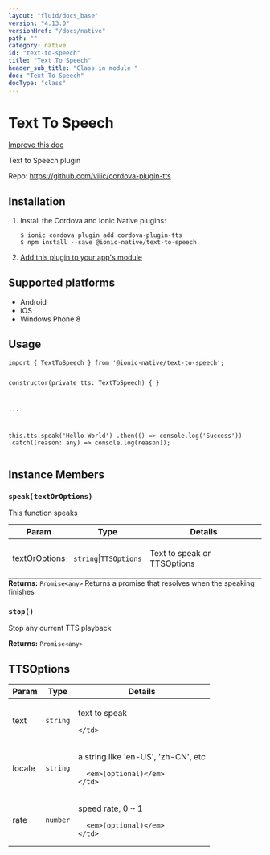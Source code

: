 ```yaml
---
layout: "fluid/docs_base"
version: "4.13.0"
versionHref: "/docs/native"
path: ""
category: native
id: "text-to-speech"
title: "Text To Speech"
header_sub_title: "Class in module "
doc: "Text To Speech"
docType: "class"
---
```


<h1 class="api-title">Text To Speech</h1>

<a class="improve-v2-docs" href="http://github.com/ionic-team/ionic-native/edit/master/src/@ionic-native/plugins/text-to-speech/index.ts#L10">
  Improve this doc
</a>







<p>Text to Speech plugin</p>


<p>Repo:
  <a href="https://github.com/vilic/cordova-plugin-tts">
    https://github.com/vilic/cordova-plugin-tts
  </a>
</p>


<h2><a class="anchor" name="installation" href="#installation"></a>Installation</h2>
<ol class="installation">
  <li>Install the Cordova and Ionic Native plugins:<br>
    <pre><code class="nohighlight">$ ionic cordova plugin add cordova-plugin-tts
$ npm install --save @ionic-native/text-to-speech
</code></pre>
  </li>
  <li><a href="https://ionicframework.com/docs/native/#Add_Plugins_to_Your_App_Module">Add this plugin to your app's module</a></li>
</ol>



<h2><a class="anchor" name="platforms" href="#platforms"></a>Supported platforms</h2>
<ul>
  <li>Android</li><li>iOS</li><li>Windows Phone 8</li>
</ul>






<h2><a class="anchor" name="usage" href="#usage"></a>Usage</h2>
<pre><code class="lang-typescript">import { TextToSpeech } from &#39;@ionic-native/text-to-speech&#39;;

constructor(private tts: TextToSpeech) { }

...

this.tts.speak(&#39;Hello World&#39;)
  .then(() =&gt; console.log(&#39;Success&#39;))
  .catch((reason: any) =&gt; console.log(reason));
</code></pre>








<h2><a class="anchor" name="instance-members" href="#instance-members"></a>Instance Members</h2>
<h3><a class="anchor" name="speak" href="#speak"></a><code>speak(textOrOptions)</code></h3>




This function speaks
<table class="table param-table" style="margin:0;">
  <thead>
  <tr>
    <th>Param</th>
    <th>Type</th>
    <th>Details</th>
  </tr>
  </thead>
  <tbody>
  <tr>
    <td>
      textOrOptions</td>
    <td>
      <code>string</code>|<code>TTSOptions</code>
    </td>
    <td>
      <p>Text to speak or TTSOptions</p>
</td>
  </tr>
  </tbody>
</table>

<div class="return-value" markdown="1">
  <i class="icon ion-arrow-return-left"></i>
  <b>Returns:</b> <code>Promise&lt;any&gt;</code> Returns a promise that resolves when the speaking finishes
</div><h3><a class="anchor" name="stop" href="#stop"></a><code>stop()</code></h3>


Stop any current TTS playback


<div class="return-value" markdown="1">
  <i class="icon ion-arrow-return-left"></i>
  <b>Returns:</b> <code>Promise&lt;any&gt;</code> 
</div>





<h2><a class="anchor" name="TTSOptions" href="#TTSOptions"></a>TTSOptions</h2>

<table class="table param-table" style="margin:0;">
  <thead>
  <tr>
    <th>Param</th>
    <th>Type</th>
    <th>Details</th>
  </tr>
  </thead>
  <tbody>
  
  <tr>
    <td>
      text
    </td>
    <td>
      <code>string</code>
    </td>
    <td>
      <p>text to speak</p>

      
    </td>
  </tr>
  
  <tr>
    <td>
      locale
    </td>
    <td>
      <code>string</code>
    </td>
    <td>
      <p>a string like &#39;en-US&#39;, &#39;zh-CN&#39;, etc</p>

      <em>(optional)</em>
    </td>
  </tr>
  
  <tr>
    <td>
      rate
    </td>
    <td>
      <code>number</code>
    </td>
    <td>
      <p>speed rate, 0 ~ 1</p>

      <em>(optional)</em>
    </td>
  </tr>
  
  </tbody>
</table>





